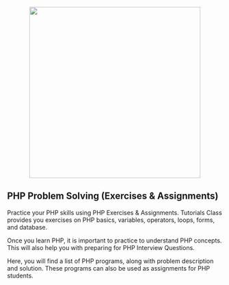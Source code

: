 <p align="center"><a href="https://www.linkedin.com/in/fatma-saad-fs133/" target="_blank"><img src="https://serving.photos.photobox.com/10038457010da7a1a67a1ac7bcb566cd760a5967c35d9f87ddc46cad5c164cc30b25d182.jpg" width="400"></a></p>

</p>

## PHP Problem Solving (Exercises & Assignments)

Practice your PHP skills using PHP Exercises & Assignments. Tutorials Class provides you exercises on PHP basics, variables, operators, loops, forms, and database.

Once you learn PHP, it is important to practice to understand PHP concepts. This will also help you with preparing for PHP Interview Questions.

Here, you will find a list of PHP programs, along with problem description and solution. These programs can also be used as assignments for PHP students.
